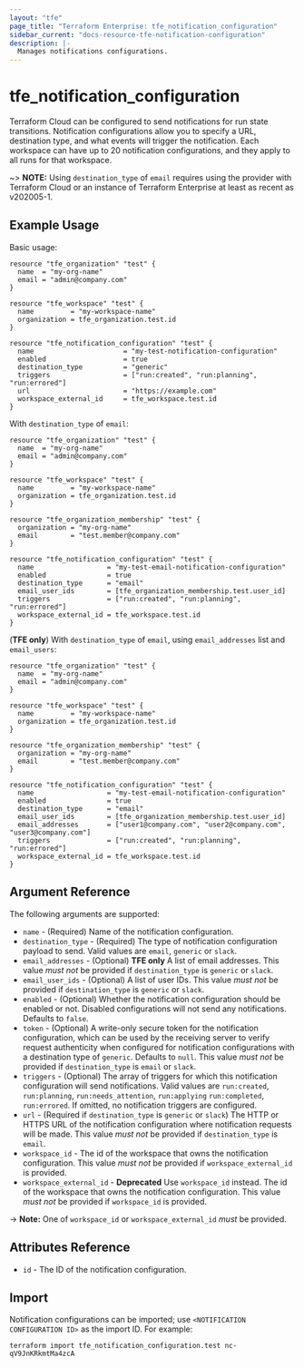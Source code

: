 ```yaml
---
layout: "tfe"
page_title: "Terraform Enterprise: tfe_notification_configuration"
sidebar_current: "docs-resource-tfe-notification-configuration"
description: |-
  Manages notifications configurations.
---
```


# tfe_notification_configuration

Terraform Cloud can be configured to send notifications for run state transitions. 
Notification configurations allow you to specify a URL, destination type, and what events will trigger the notification. 
Each workspace can have up to 20 notification configurations, and they apply to all runs for that workspace.

~> **NOTE:** Using `destination_type` of `email` requires using the provider with Terraform Cloud or an instance of 
  Terraform Enterprise at least as recent as v202005-1.


## Example Usage

Basic usage:

```hcl
resource "tfe_organization" "test" {
  name  = "my-org-name"
  email = "admin@company.com"
}

resource "tfe_workspace" "test" {
  name         = "my-workspace-name"
  organization = tfe_organization.test.id
}

resource "tfe_notification_configuration" "test" {
  name                      = "my-test-notification-configuration"
  enabled                   = true
  destination_type          = "generic"
  triggers                  = ["run:created", "run:planning", "run:errored"]
  url                       = "https://example.com"
  workspace_external_id     = tfe_workspace.test.id
}
```

With `destination_type` of `email`:

```hcl
resource "tfe_organization" "test" {
  name  = "my-org-name"
  email = "admin@company.com"
}

resource "tfe_workspace" "test" {
  name         = "my-workspace-name"
  organization = tfe_organization.test.id
}

resource "tfe_organization_membership" "test" {
  organization = "my-org-name"
  email        = "test.member@company.com"
}

resource "tfe_notification_configuration" "test" {
  name                  = "my-test-email-notification-configuration"
  enabled               = true
  destination_type      = "email"
  email_user_ids        = [tfe_organization_membership.test.user_id]
  triggers              = ["run:created", "run:planning", "run:errored"]
  workspace_external_id = tfe_workspace.test.id
}
```

(**TFE only**) With `destination_type` of `email`, using `email_addresses` list and `email_users`:

```hcl
resource "tfe_organization" "test" {
  name  = "my-org-name"
  email = "admin@company.com"
}

resource "tfe_workspace" "test" {
  name         = "my-workspace-name"
  organization = tfe_organization.test.id
}

resource "tfe_organization_membership" "test" {
  organization = "my-org-name"
  email        = "test.member@company.com"
}

resource "tfe_notification_configuration" "test" {
  name                  = "my-test-email-notification-configuration"
  enabled               = true
  destination_type      = "email"
  email_user_ids        = [tfe_organization_membership.test.user_id]
  email_addresses       = ["user1@company.com", "user2@company.com", "user3@company.com"]
  triggers              = ["run:created", "run:planning", "run:errored"]
  workspace_external_id = tfe_workspace.test.id
}
```

## Argument Reference

The following arguments are supported:

* `name` - (Required) Name of the notification configuration.
* `destination_type` - (Required) The type of notification configuration payload to send. 
  Valid values are `email`, `generic` or `slack`.
* `email_addresses` - (Optional) **TFE only** A list of email addresses. This value 
  _must not_ be provided if `destination_type` is `generic` or `slack`.
* `email_user_ids` - (Optional) A list of user IDs. This value _must not_ be provided 
  if `destination_type` is `generic` or `slack`.
* `enabled` - (Optional) Whether the notification configuration should be enabled or not.
  Disabled configurations will not send any notifications. Defaults to `false`.
* `token` - (Optional) A write-only secure token for the notification configuration, which can
  be used by the receiving server to verify request authenticity when configured for notification
  configurations with a destination type of `generic`. Defaults to `null`.
  This value _must not_ be provided if `destination_type` is `email` or `slack`.
* `triggers` - (Optional) The array of triggers for which this notification configuration will
  send notifications. Valid values are `run:created`, `run:planning`, `run:needs_attention`, `run:applying`
  `run:completed`, `run:errored`. If omitted, no notification triggers are configured.
* `url` - (Required if `destination_type` is `generic` or `slack`) The HTTP or HTTPS URL of the notification 
  configuration where notification requests will be made. This value _must not_ be provided if `destination_type` 
  is `email`.
* `workspace_id` - The id of the workspace that owns the notification configuration. 
  This value _must not_ be provided if `workspace_external_id` is provided.
* `workspace_external_id` - **Deprecated** Use `workspace_id` instead. The id of the workspace that owns the 
  notification configuration. This value _must not_ be provided if `workspace_id` is provided.
  
-> **Note:** One of `workspace_id` or `workspace_external_id` _must_ be provided.

## Attributes Reference

* `id` - The ID of the notification configuration.

## Import

Notification configurations can be imported; use `<NOTIFICATION CONFIGURATION ID>` as the import ID. For example:

```shell
terraform import tfe_notification_configuration.test nc-qV9JnKRkmtMa4zcA
```

